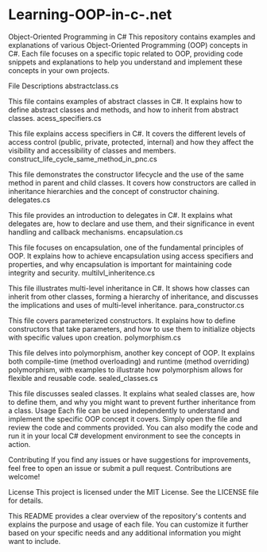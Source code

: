 # Learning-OOP-in-c-.net
Object-Oriented Programming in C#
This repository contains examples and explanations of various Object-Oriented Programming (OOP) concepts in C#. Each file focuses on a specific topic related to OOP, providing code snippets and explanations to help you understand and implement these concepts in your own projects.

File Descriptions
abstractclass.cs

This file contains examples of abstract classes in C#. It explains how to define abstract classes and methods, and how to inherit from abstract classes.
acess_specifiers.cs

This file explains access specifiers in C#. It covers the different levels of access control (public, private, protected, internal) and how they affect the visibility and accessibility of classes and members.
construct_life_cycle_same_method_in_pnc.cs

This file demonstrates the constructor lifecycle and the use of the same method in parent and child classes. It covers how constructors are called in inheritance hierarchies and the concept of constructor chaining.
delegates.cs

This file provides an introduction to delegates in C#. It explains what delegates are, how to declare and use them, and their significance in event handling and callback mechanisms.
encapsulation.cs

This file focuses on encapsulation, one of the fundamental principles of OOP. It explains how to achieve encapsulation using access specifiers and properties, and why encapsulation is important for maintaining code integrity and security.
multilvl_inheritence.cs

This file illustrates multi-level inheritance in C#. It shows how classes can inherit from other classes, forming a hierarchy of inheritance, and discusses the implications and uses of multi-level inheritance.
para_constructor.cs

This file covers parameterized constructors. It explains how to define constructors that take parameters, and how to use them to initialize objects with specific values upon creation.
polymorphism.cs

This file delves into polymorphism, another key concept of OOP. It explains both compile-time (method overloading) and runtime (method overriding) polymorphism, with examples to illustrate how polymorphism allows for flexible and reusable code.
sealed_classes.cs

This file discusses sealed classes. It explains what sealed classes are, how to define them, and why you might want to prevent further inheritance from a class.
Usage
Each file can be used independently to understand and implement the specific OOP concept it covers. Simply open the file and review the code and comments provided. You can also modify the code and run it in your local C# development environment to see the concepts in action.

Contributing
If you find any issues or have suggestions for improvements, feel free to open an issue or submit a pull request. Contributions are welcome!

License
This project is licensed under the MIT License. See the LICENSE file for details.

This README provides a clear overview of the repository's contents and explains the purpose and usage of each file. You can customize it further based on your specific needs and any additional information you might want to include.
